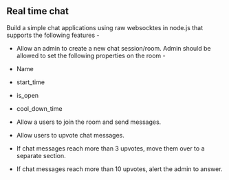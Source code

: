 ## Real time chat

Build a simple chat applications using raw websocktes in node.js that supports the following features -

- Allow an admin to create a new chat session/room. Admin should be allowed to set the following properties on the room -

- Name
- start_time
- is_open
- cool_down_time
- Allow a users to join the room and send messages.
- Allow users to upvote chat messages.
- If chat messages reach more than 3 upvotes, move them over to a separate section.
- If chat messages reach more than 10 upvotes, alert the admin to answer.
